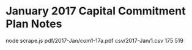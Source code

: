 # January 2017 Capital Commitment Plan Notes

node scrape.js pdf/2017-Jan/com1-17a.pdf csv/2017-Jan/1.csv 175 519

